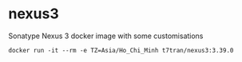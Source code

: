 # nexus3
Sonatype Nexus 3 docker image with some customisations

    docker run -it --rm -e TZ=Asia/Ho_Chi_Minh t7tran/nexus3:3.39.0
